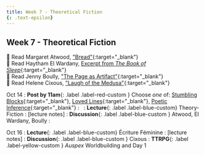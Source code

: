 ```yaml
---
title: Week 7 - Theoretical Fiction
{: .text-epsilon}
---
```


## Week 7 - Theoretical Fiction

📖 Read Margaret Atwood, ["Bread"](/ws297y/assets/pdfs/atwood_bread.pdf){:target="_blank"}   
📖 Read Haytham El Wardany, [Excerpt from *The Book of Sleep*](/ws297y/assets/pdfs/el_wardany_book_of_sleep.pdf){:target="_blank"}   
📖 Read Jenny Boully, ["The Page as Artifact"](/ws297y/assets/pdfs/boully_page_as_artifact.pdf){:target="_blank"}   
📖 Read Helene Cixous, ["Laugh of the Medusa"](/ws297y/assets/pdfs/cixous_laugh_of_medusa.pdf){:target="_blank"}   

Oct 14
: **Post by 11am**{: .label .label-red-custom } Choose *one* of: [Stumbling Blocks](https://visforvali.github.io/ws297y/prompts/#stumbling-blocks){:target="_blank"}, [Loved Lines](https://visforvali.github.io/ws297y/prompts/#poetic-inference){:target="_blank"}, [Poetic Inference](https://visforvali.github.io/ws297y/prompts/#loved-lines){:target="_blank"}
  : &nbsp;
: **Lecture**{: .label .label-blue-custom} Theory-Fiction
  : [lecture notes]
: **Discussion**{: .label .label-blue-custom } Atwood, El Wardany, Boully
  : &nbsp;
  
Oct 16
: **Lecture**{: .label .label-blue-custom} Écriture Féminine
  : [lecture notes]
: **Discussion**{: .label .label-blue-custom } Cixous
: **TTRPG**{: .label .label-yellow-custom } *Auspex* Worldbuilding and Day 1